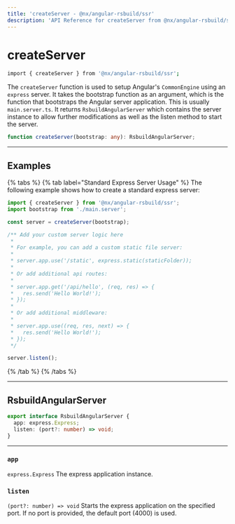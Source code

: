 ```yaml
---
title: 'createServer - @nx/angular-rsbuild/ssr'
description: 'API Reference for createServer from @nx/angular-rsbuild/ssr'
---
```


# createServer

```bash
import { createServer } from '@nx/angular-rsbuild/ssr';
```

The `createServer` function is used to setup Angular's `CommonEngine` using an `express` server. It takes the bootstrap function as an argument, which is the function that bootstraps the Angular server application. This is usually` main.server.ts`. It returns `RsbuildAngularServer` which contains the server instance to allow further modifications as well as the listen method to start the server.

```ts
function createServer(bootstrap: any): RsbuildAngularServer;
```

---

## Examples

{% tabs %}
{% tab label="Standard Express Server Usage" %}
The following example shows how to create a standard express server:

```ts {% fileName="myapp/src/server.ts" %}
import { createServer } from '@nx/angular-rsbuild/ssr';
import bootstrap from './main.server';

const server = createServer(bootstrap);

/** Add your custom server logic here
 *
 * For example, you can add a custom static file server:
 *
 * server.app.use('/static', express.static(staticFolder));
 *
 * Or add additional api routes:
 *
 * server.app.get('/api/hello', (req, res) => {
 *   res.send('Hello World!');
 * });
 *
 * Or add additional middleware:
 *
 * server.app.use((req, res, next) => {
 *   res.send('Hello World!');
 * });
 */

server.listen();
```

{% /tab %}
{% /tabs %}

---

## RsbuildAngularServer

```ts
export interface RsbuildAngularServer {
  app: express.Express;
  listen: (port?: number) => void;
}
```

---

### `app`

`express.Express`
The express application instance.

### `listen`

`(port?: number) => void`
Starts the express application on the specified port. If no port is provided, the default port (4000) is used.
